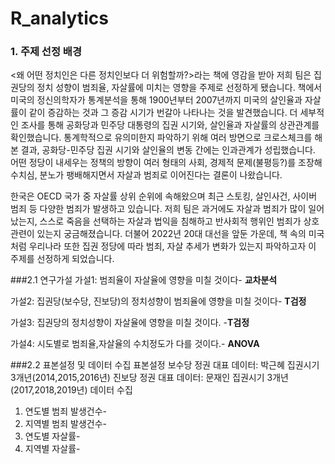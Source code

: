 # R_analytics

### 1. 주제 선정 배경
<왜 어떤 정치인은 다른 정치인보다 더 위험할까?>라는 책에 영감을 받아 저희 팀은 집권당의 정치 성향이 범죄율, 자살률에 미치는 영향을 주제로 선정하게 됐습니다. 책에서 미국의 정신의학자가 통계분석을 통해 1900년부터 2007년까지 미국의 살인율과 자살률이 같이 증감하는 것과 그 증감 시기가 번갈아 나타나는 것을 발견했습니다. 더 세부적인 조사를 통해 공화당과 민주당 대통령의 집권 시기와, 살인율과 자살률의 상관관계를 확인했습니다. 통계학적으로 유의미한지 파악하기 위해 여러 방면으로 크로스체크를 해 본 결과, 공화당-민주당 집권 시기와 살인율의 변동 간에는 인과관계가 성립했습니다. 어떤 정당이 내세우는 정책의 방향이 여러 형태의 사회, 경제적 문제(불평등?)를 조장해 수치심, 분노가 팽배해지면서 자살과 범죄로 이어진다는 결론이 나왔습니다.

한국은 OECD 국가 중 자살률 상위 순위에 속해왔으며 최근 스토킹, 살인사건, 사이버 범죄 등 다양한 범죄가 발생하고 있습니다. 저희 팀은 과거에도 자살과 범죄가 많이 일어났는지, 스스로 죽음을 선택하는 자살과 법익을 침해하고 반사회적 행위인 범죄가 상호 관련이 있는지 궁금해졌습니다. 더불어 2022년 20대 대선을 앞둔 가운데, 책 속의 미국처럼 우리나라 또한 집권 정당에 따라 범죄, 자살 추세가 변화가 있는지 파악하고자 이 주제를 선정하게 되었습니다.


###2.1 연구가설
가설1: 범죄율이 자살율에 영향을 미칠 것이다- **교차분석**

가설2: 집권당(보수당, 진보당)의 정치성향이 범죄율에 영향을 미칠 것이다- **T검정**

가설3: 집권당의 정치성향이 자살율에 영향을 미칠 것이다. -**T검정**

가설4: 시도별로 범죄율,자살율의 수치정도가 다를 것이다.- **ANOVA**

###2.2 표본설정 및 데이터 수집 
표본설정 
보수당 정권 대표 데이터: 박근혜 집권시기 3개년(2014,2015,2016년) 
진보당 정권 대표 데이터: 문재인 집권시기 3개년(2017,2018,2019년)
데이터 수집
1. 연도별 범죄 발생건수- 
2. 지역별 범죄 발생건수- 
3. 연도별 자살률-
4. 지역별 자살률- 

